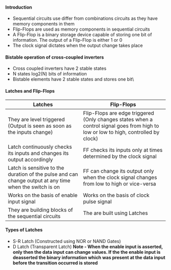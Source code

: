 #### Introduction
* Sequential circuits use differ from combinations circuits as they have memory components in them
* Flip-Flops are used as memory components in sequential circuits
* A Flip-Flop is a binary storage device capable of storing one bit of information. The output of a Flip-Flop is either 1 or 0
* The clock signal dictates when the output change takes place

#### Bistable operation of cross-coupled inverters
* Cross coupled inverters have 2 stable states
* N states log2(N) bits of information
* Bistable elements have 2 stable states and stores one bit\

#### Latches and Flip-Flops

| Latches                                                                                                 | Flip-Flops                                                                                                                           |
| ------------------------------------------------------------------------------------------------------- | ------------------------------------------------------------------------------------------------------------------------------------ |
| They are level triggered (Output is seen as soon as the inputs change)                                  | Flip-Flops are edge triggered  (Only changes states when a control signal goes from high to low or low to high, controlled by clock) |
| Latch continuously checks its inputs and changes its output accordingly                                 | FF checks its inputs only at times determined by the clock signal                                                                    |
| Latch is sensitive to the duration of the pulse and can change output at any time when the switch is on | FF can change its output only when the clock signal changes from low to high or vice-versa                                           |
| Works on the basis of enable input signal                                                               | Works on the basis of clock pulse signal                                                                                             |
| They are building blocks of the sequential circuits                                                     | The are built using Latches                                                                                                          |
#### Types of Latches 
* S-R Latch (Constructed using NOR or NAND Gates)
* D Latch (Transparent Latch)
**Note - When the enable input is asserted, only then the data input can change values. If the the enable input is deasserted the binary information which was present at the data input before the transition occurred is stored**
